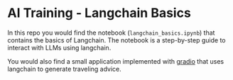 # AI Training - Langchain Basics
In this repo you would find the notebook (`langchain_basics.ipynb`) that contains the basics of Langchain. The notebook is a step-by-step guide to interact with LLMs using langchain.

You would also find a small application implemented with [gradio](https://www.gradio.app/) that uses langchain to generate traveling advice.
